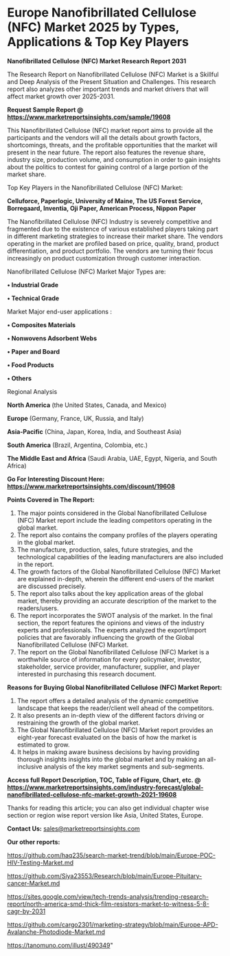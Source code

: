 # Europe Nanofibrillated Cellulose (NFC) Market 2025 by Types, Applications & Top Key Players

<strong>Nanofibrillated Cellulose (NFC) Market Research Report 2031</strong>

The Research Report on Nanofibrillated Cellulose (NFC) Market is a Skillful and Deep Analysis of the Present Situation and Challenges. This research report also analyzes other important trends and market drivers that will affect market growth over 2025-2031.

<strong>Request Sample Report @ <a href=https://www.marketreportsinsights.com/sample/19608>https://www.marketreportsinsights.com/sample/19608</a></strong>

This Nanofibrillated Cellulose (NFC) market report aims to provide all the participants and the vendors will all the details about growth factors, shortcomings, threats, and the profitable opportunities that the market will present in the near future. The report also features the revenue share, industry size, production volume, and consumption in order to gain insights about the politics to contest for gaining control of a large portion of the market share.

Top Key Players in the Nanofibrillated Cellulose (NFC) Market:

<strong>Celluforce, Paperlogic, University of Maine, The US Forest Service, Borregaard, Inventia, Oji Paper, American Process, Nippon Paper</strong>

The Nanofibrillated Cellulose (NFC) Industry is severely competitive and fragmented due to the existence of various established players taking part in different marketing strategies to increase their market share. The vendors operating in the market are profiled based on price, quality, brand, product differentiation, and product portfolio. The vendors are turning their focus increasingly on product customization through customer interaction.

Nanofibrillated Cellulose (NFC) Market Major Types are:

<strong>• Industrial Grade

• Technical Grade</strong>

Market Major end-user applications :

<strong>• Composites Materials

• Nonwovens Adsorbent Webs

• Paper and Board

• Food Products

• Others</strong>

Regional Analysis

</u><strong><b>North America</b></strong> (the United States, Canada, and Mexico)

<strong><b>Europe </b></strong>(Germany, France, UK, Russia, and Italy)

<strong><b>Asia-Pacific</b></strong> (China, Japan, Korea, India, and Southeast Asia)

<strong><b>South America</b></strong> (Brazil, Argentina, Colombia, etc.)

<strong><b>The Middle East and Africa</b></strong> (Saudi Arabia, UAE, Egypt, Nigeria, and South Africa)

<strong>Go For Interesting Discount Here: <a href=https://www.marketreportsinsights.com/discount/19608>https://www.marketreportsinsights.com/discount/19608</a></strong>

<strong>Points Covered in The Report:</strong>
<ol>
  <li>The major points considered in the Global Nanofibrillated Cellulose (NFC) Market report include the leading competitors operating in the global market.</li>
  <li>The report also contains the company profiles of the players operating in the global market.</li>
  <li>The manufacture, production, sales, future strategies, and the technological capabilities of the leading manufacturers are also included in the report.</li>
  <li>The growth factors of the Global Nanofibrillated Cellulose (NFC) Market are explained in-depth, wherein the different end-users of the market are discussed precisely.</li>
  <li>The report also talks about the key application areas of the global market, thereby providing an accurate description of the market to the readers/users.</li>
  <li>The report incorporates the SWOT analysis of the market. In the final section, the report features the opinions and views of the industry experts and professionals. The experts analyzed the export/import policies that are favorably influencing the growth of the Global Nanofibrillated Cellulose (NFC) Market.</li>
  <li>The report on the Global Nanofibrillated Cellulose (NFC) Market is a worthwhile source of information for every policymaker, investor, stakeholder, service provider, manufacturer, supplier, and player interested in purchasing this research document.</li>
</ol>
<strong>Reasons for Buying Global Nanofibrillated Cellulose (NFC) Market Report:</strong>

<ol>
  <li>The report offers a detailed analysis of the dynamic competitive landscape that keeps the reader/client well ahead of the competitors.</li>
  <li>It also presents an in-depth view of the different factors driving or restraining the growth of the global market.</li>
  <li>The Global Nanofibrillated Cellulose (NFC) Market report provides an eight-year forecast evaluated on the basis of how the market is estimated to grow.</li>
  <li>It helps in making aware business decisions by having providing thorough insights insights into the global market and by making an all-inclusive analysis of the key market segments and sub-segments.</li>
</ol>
<strong>Access full Report Description, TOC, Table of Figure, Chart, etc. @ <a href=https://www.marketreportsinsights.com/industry-forecast/global-nanofibrillated-cellulose-nfc-market-growth-2021-19608>https://www.marketreportsinsights.com/industry-forecast/global-nanofibrillated-cellulose-nfc-market-growth-2021-19608</a></strong>


Thanks for reading this article; you can also get individual chapter wise section or region wise report version like Asia, United States, Europe.

<strong>Contact Us:</strong>
sales@marketreportsinsights.com

<strong>Our other reports:</strong>

<a href=https://github.com/haq235/search-market-trend/blob/main/Europe-POC-HIV-Testing-Market.md>https://github.com/haq235/search-market-trend/blob/main/Europe-POC-HIV-Testing-Market.md</a>

<a href=https://github.com/Siya23553/Research/blob/main/Europe-Pituitary-cancer-Market.md>https://github.com/Siya23553/Research/blob/main/Europe-Pituitary-cancer-Market.md</a>

<a href=https://sites.google.com/view/tech-trends-analysis/trending-research-report/north-america-smd-thick-film-resistors-market-to-witness-5-8-cagr-by-2031>https://sites.google.com/view/tech-trends-analysis/trending-research-report/north-america-smd-thick-film-resistors-market-to-witness-5-8-cagr-by-2031</a>

<a href=https://github.com/cargo2301/marketing-strategy/blob/main/Europe-APD-Avalanche-Photodiode-Market.md>https://github.com/cargo2301/marketing-strategy/blob/main/Europe-APD-Avalanche-Photodiode-Market.md</a>

<a href=https://tanomuno.com/illust/490349>https://tanomuno.com/illust/490349</a>"
